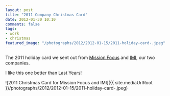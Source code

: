 ```yaml
---
layout: post
title: "2011 Company Christmas Card"
date: 2012-01-30 10:10
comments: false
tags:
- work
- christmas
featured_image: "/photographs/2012/2012-01-15/2011-holiday-card-.jpeg"
---
```

The 2011 holiday card we sent out from [Mission Focus](http://missionfocus.com) and [IMI](http://imintel.org), our two companies.

I like this one better than Last Years!

![2011 Christmas Card for Mission Focus and IMI]({{ site.mediaUrlRoot }}/photographs/2012/2012-01-15/2011-holiday-card-.jpeg)
